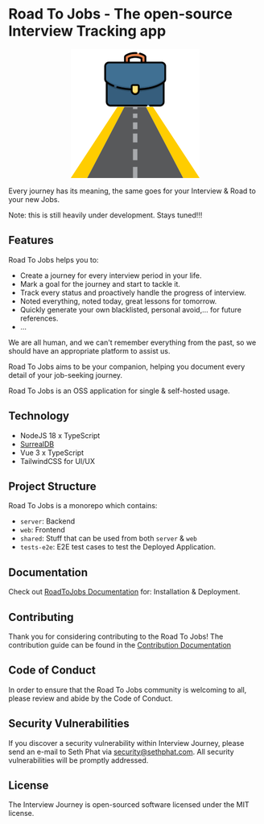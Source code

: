 # Road To Jobs - The open-source Interview Tracking app

<p align="center">
    <img src="https://raw.githubusercontent.com/roadtojobs/roadtojobs/main/web/src/assets/images/logo.png" />
</p>

Every journey has its meaning, the same goes for your Interview & Road to your new Jobs.

Note: this is still heavily under development. Stays tuned!!!

## Features

Road To Jobs helps you to:

- Create a journey for every interview period in your life.
- Mark a goal for the journey and start to tackle it.
- Track every status and proactively handle the progress of interview.
- Noted everything, noted today, great lessons for tomorrow.
- Quickly generate your own blacklisted, personal avoid,... for future references.
- ...

We are all human, and we can't remember everything from the past, so we should have an appropriate platform to assist us.

Road To Jobs aims to be your companion, helping you document every detail of your job-seeking journey.

Road To Jobs is an OSS application for single & self-hosted usage.

## Technology
- NodeJS 18 x TypeScript
- [SurrealDB](https://surrealdb.com/)
- Vue 3 x TypeScript
- TailwindCSS for UI/UX

## Project Structure
Road To Jobs is a monorepo which contains:

- `server`: Backend
- `web`: Frontend
- `shared`: Stuff that can be used from both `server` & `web`
- `tests-e2e`: E2E test cases to test the Deployed Application.

## Documentation

Check out [RoadToJobs Documentation](https://docs.roadtojobs.io) for: Installation & Deployment.

## Contributing
Thank you for considering contributing to the Road To Jobs! 
The contribution guide can be found in the [Contribution Documentation](./README.md)

## Code of Conduct
In order to ensure that the Road To Jobs community is welcoming to all, please review and abide by the Code of Conduct.

## Security Vulnerabilities
If you discover a security vulnerability within Interview Journey, please send an e-mail to Seth Phat via [security@sethphat.com](security@sethphat.com). 
All security vulnerabilities will be promptly addressed.

## License
The Interview Journey is open-sourced software licensed under the MIT license.
